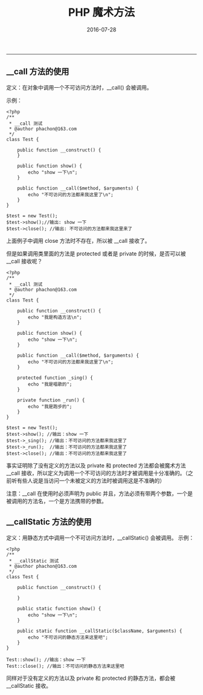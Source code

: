 ﻿---
title: PHP 魔术方法
date: 2016-07-28
categories: PHP基础
tags:
  - PHP
---
----------------------------------

## __call 方法的使用

定义：在对象中调用一个不可访问方法时，__call() 会被调用。

<!-- more -->

示例：

```
<?php
/**
 * __call 测试 
 * @author phachon@163.com
 */
class Test {

	public function __construct() {
	}

	public function show() {
		echo "show 一下\n";
	}
	
	public function __call($method, $arguments) {
		echo "不可访问的方法都来我这里了\n";
	}
}

$test = new Test(); 
$test->show();//输出: show 一下
$test->close(); //输出: 不可访问的方法都来我这里来了
```

上面例子中调用 close 方法时不存在，所以被 __call 接收了。

但是如果调用类里面的方法是 protected 或者是 private 的时候，是否可以被 __call 接收呢？

```
<?php
/**
 * __call 测试 
 * @author phachon@163.com
 */
class Test {

	public function __construct() {
		echo "我是构造方法\n";
	}

	public function show() {
		echo "show 一下\n";
	}

	public function __call($method, $arguments) {
		echo "不可访问的方法都来我这里了\n";
	}

	protected function _sing() {
		echo "我是唱歌的";
	}

	private function _run() {
		echo "我是跑步的";
	}
}

$test = new Test();
$test->show(); //输出：show 一下
$test->_sing(); //输出：不可访问的方法都来我这里了
$test->_run();  //输出：不可访问的方法都来我这里了
$test->close(); //输出：不可访问的方法都来我这里了
```

事实证明除了没有定义的方法以及 private 和 protected 方法都会被魔术方法 __call 接收，所以定义为调用一个不可访问的方法时才被调用是十分准确的。（之前听有些人说是当访问一个未被定义的方法时被调用这是不准确的）

注意：__call 在使用时必须声明为 public 并且，方法必须有带两个参数，一个是 被调用的方法名，一个是方法携带的参数。

## __callStatic 方法的使用

定义：用静态方式中调用一个不可访问方法时，__callStatic() 会被调用。
示例：

```
<?php
/**
 * __callStatic 测试 
 * @author phachon@163.com
 */
class Test {

	public function __construct() {
		
	}

	public static function show() {
		echo "show 一下\n";
	}

	public static function __callStatic($className, $arguments) {
		echo "不可访问的静态方法来这里吧";
	}
}

Test::show(); //输出：show 一下
Test::close(); //输出：不可访问的静态方法来这里吧
```

同样对于没有定义的方法以及 private 和 protected 的静态方法，都会被__callStatic 接收。